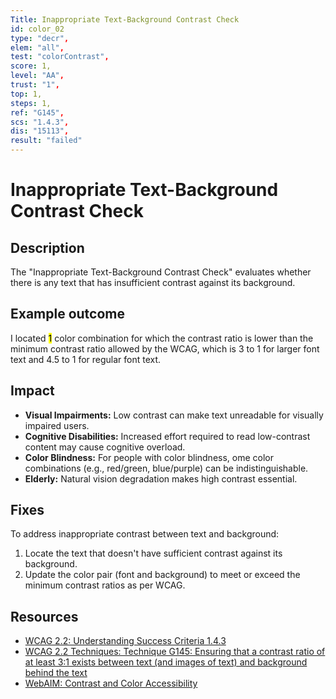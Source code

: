 ```yaml
---
Title: Inappropriate Text-Background Contrast Check
id: color_02
type: "decr",
elem: "all",
test: "colorContrast",
score: 1,
level: "AA",
trust: "1",
top: 1,
steps: 1,
ref: "G145",
scs: "1.4.3",
dis: "15113",
result: "failed"
---
```


# Inappropriate Text-Background Contrast Check

## Description

The "Inappropriate Text-Background Contrast Check" evaluates whether there is any text that has insufficient contrast against its background.

## Example outcome

I located <mark>1</mark> color combination for which the contrast ratio is lower than the minimum contrast ratio allowed by the WCAG, which is 3 to 1 for larger font text and 4.5 to 1 for regular font text.

## Impact

- **Visual Impairments:** Low contrast can make text unreadable for visually impaired users.
- **Cognitive Disabilities:** Increased effort required to read low-contrast content may cause cognitive overload.
- **Color Blindness:** For people with color blindness, ome color combinations (e.g., red/green, blue/purple) can be indistinguishable.
- **Elderly:** Natural vision degradation makes high contrast essential.

## Fixes

To address inappropriate contrast between text and background:

1. Locate the text that doesn't have sufficient contrast against its background.
2. Update the color pair (font and background) to meet or exceed the minimum contrast ratios as per WCAG.

## Resources

- [WCAG 2.2: Understanding Success Criteria 1.4.3](https://www.w3.org/WAI/WCAG22/Understanding/contrast-minimum.html)
- [WCAG 2.2 Techniques: Technique G145: Ensuring that a contrast ratio of at least 3:1 exists between text (and images of text) and background behind the text](https://www.w3.org/WAI/WCAG22/Techniques/general/G145)
- [WebAIM: Contrast and Color Accessibility](https://webaim.org/articles/contrast/)
